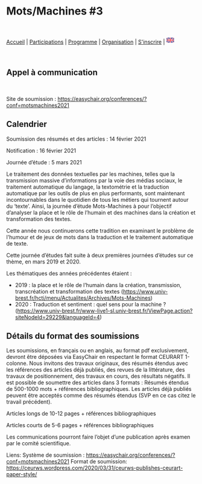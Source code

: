# Mots/Machines #3
<br>

[Accueil](https://motsmachines.github.io/2021/accueil) | [Participations](https://motsmachines.github.io/2021/participations) | [Programme](https://motsmachines.github.io/2021/programme) | [Organisation](https://motsmachines.github.io/2021/organisation) | [S'inscrire](https://motsmachines.github.io/2021/inscrire) | [<img src="EN.png" width="20">](https://motsmachines.github.io/2021)


<br>

## Appel à communication

<br>

Site de soumission : https://easychair.org/conferences/?conf=motsmachines2021

## Calendrier

Soumission des résumés et des articles : 14 février 2021

Notification : 16 février 2021

Journée d’étude : 5 mars 2021

Le traitement des données textuelles par les machines, telles que la transmission massive d’informations par la voie des médias sociaux, le traitement automatique du langage, la textométrie et la traduction automatique par les outils de plus en plus performants, sont maintenant incontournables dans le quotidien de tous les métiers qui tournent autour du ‘texte’. Ainsi, la journée d’étude Mots-Machines à pour l’objectif d’analyser la place et le rôle de l’humain et des machines dans la création et transformation des textes.

Cette année nous continuerons cette tradition en examinant le problème de l'humour et de jeux de mots dans la traduction et le traitement automatique de texte.

Cette journée d’études fait suite à deux premières journées d’études sur ce thème, en mars 2019 et 2020.

Les thématiques des années précédentes étaient :

* 2019 : la place et le rôle de l’humain dans la création, transmission, transcréation et transformation des textes (https://www.univ-brest.fr/hcti/menu/Actualites/Archives/Mots-Machines)
* 2020 : Traduction et sentiment : quel sens pour la machine ? (https://www.univ-brest.fr/www-live1-sl.univ-brest.fr/ViewPage.action?siteNodeId=29229&languageId=4)

## Détails du format des soumissions

Les soumissions, en français ou en anglais, au format pdf exclusivement, devront être déposées via  EasyChair  en respectant le format  CEURART 1-colonne.
Nous invitons des travaux originaux, des résumés étendus avec les références des articles déjà publiés, des revues de la littérature, des travaux de positionnement, des travaux en cours, des résultats négatifs. Il est possible de soumettre des articles dans 3 formats :
Résumés étendus de 500-1000 mots + références bibliographiques. Les articles déjà publiés peuvent être acceptés comme des résumés étendus (SVP en ce cas citez le travail précédent).

Articles longs  de 10-12 pages + références bibliographiques

Articles courts de 5-6 pages + références bibliographiques

Les communications pourront faire l’objet d’une publication après examen par le comité scientifique.

Liens:
Système de soumission : https://easychair.org/conferences/?conf=motsmachines2021
Format de soumission: https://ceurws.wordpress.com/2020/03/31/ceurws-publishes-ceurart-paper-style/
